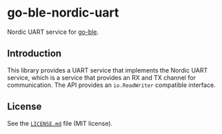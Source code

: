 # go-ble-nordic-uart
Nordic UART service for [go-ble](https://github.com/go-ble/ble).

## Introduction
This library provides a UART service that implements the Nordic UART service,
which is a service that provides an RX and TX channel for communication. The
API provides an `io.ReadWriter` compatible interface.

## License
See the [`LICENSE.md`](LICENSE.md) file (MIT license).
